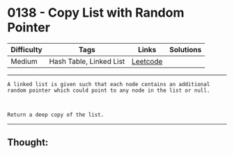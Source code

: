 # 0138 - Copy List with Random Pointer

Difficulty  | Tags | Links | Solutions
----------- | ---- | ----- | -----
Medium | Hash Table, Linked List | [Leetcode](https://leetcode.com/problems/copy-list-with-random-pointer/description/) |


-----------

```
A linked list is given such that each node contains an additional random pointer which could point to any node in the list or null.



Return a deep copy of the list.
```

-----------

## Thought:
